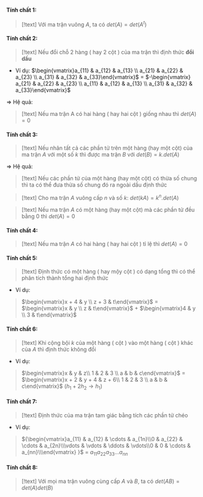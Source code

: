#### Tính chất 1:
>[!text]
>Với ma trận vuông $A$, ta có $det(A) = det(A^t)$
>

#### Tính chất 2:
>[!text]
>Nếu đổi chỗ 2 hàng ( hay 2 cột ) của ma trận thì định thức **đổi dấu**

- Ví dụ:
$\begin{vmatrix}a_{11} & a_{12} & a_{13} \\ a_{21} & a_{22} & a_{23} \\ a_{31} & a_{32} & a_{33}\end{vmatrix}$ = $-\begin{vmatrix} a_{21} & a_{22} & a_{23} \\ a_{11} & a_{12} & a_{13} \\ a_{31} & a_{32} & a_{33}\end{vmatrix}$

$\Rightarrow$ Hệ quả:
>[!text]
>Nếu ma trận A có hai hàng ( hay hai cột ) giống nhau thì $det(A) = 0$

#### Tính chất 3:
>[!text]
>Nếu nhân tất cả các phần tử trên một hàng (hay một cột) của ma trận $A$ với một số $k$ thì được ma trận $B$ với $det(B) = k.det(A)$

$\Rightarrow$ Hệ quả:
>[!text]
>Nếu các phần tử của một hàng (hay một cột) có thừa số chung thì ta có thể đưa thừa số chung đó ra ngoài dấu định thức

>[!text]
>Cho ma trận $A$ vuông cấp $n$ và số $k$: $det(kA) = k^n.det(A)$

>[!text]
>Nếu ma trận $A$ có một hàng (hay một cột) mà các phần tử đều bằng 0 thì $det(A) = 0$

#### Tính chất 4:
>[!text]
>Nếu ma trận $A$  có hai hàng ( hay hai cột ) tỉ lệ thì $det(A) = 0$

#### Tính chất 5:
>[!text]
>Định thức có một hàng ( hay mộy cột ) có dạng tổng thì có thể phân tích thành tổng hai định thức

- Ví dụ:
>$\begin{vmatrix}x + 4 & y \\ z + 3 & t\end{vmatrix}$ = $\begin{vmatrix}x & y \\ z & t\end{vmatrix}$ $+$ $\begin{vmatrix}4 & y \\ 3 & t\end{vmatrix}$

#### Tính chất 6:
>[!text]
>Khi cộng bội $k$ của một hàng ( cột ) vào một hàng ( cột ) khác của $A$ thì định thức không đổi

- Ví dụ:
>$\begin{vmatrix}x & y & z\\ 1 & 2 & 3 \\ a & b & c\end{vmatrix}$ $=$ $\begin{vmatrix}x + 2 & y + 4 & z + 6\\ 1 & 2 & 3 \\ a & b & c\end{vmatrix}$ ($h_1 + 2h_2 \rightarrow h_1$)

#### Tính chất 7:
>[!text]
>Định thức của ma trận tam giác bằng tích các phần tử chéo

- Ví dụ:
>${\begin{vmatrix}a_{11} & a_{12} & \cdots & a_{1n}\\0 & a_{22} & \cdots & a_{2n}\\\vdots & \vdots & \ddots & \vdots\\0 & 0 & \cdots & a_{nn}\\\end{vmatrix} }$ $=$ $a_{11}a_{22}a_{33}...a_{nn}$

#### Tính chất 8:
>[!text]
>Với mọi ma trận vuông cùng cấp $A$ và $B$, ta có $det(AB) = det(A)det(B)$
